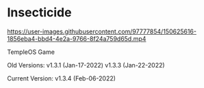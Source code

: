 # Insecticide
 
 
https://user-images.githubusercontent.com/97777854/150625616-1856eba4-bbd4-4e2a-9766-8f24a759d65d.mp4
 
 
 
TempleOS Game 

Old Versions: 
v1.3.1  (Jan-17-2022) 
v1.3.3  (Jan-22-2022) 
 
Current Version: v1.3.4 (Feb-06-2022) 
 
